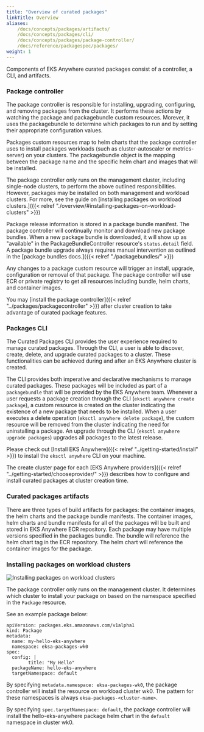 ```yaml
---
title: "Overview of curated packages"
linkTitle: Overview
aliases:
    /docs/concepts/packages/artifacts/
    /docs/concepts/packages/cli/
    /docs/concepts/packages/package-controller/
    /docs/reference/packagespec/packages/
weight: 1
---
```


Components of EKS Anywhere curated packages consist of a controller, a CLI, and artifacts.

### Package controller
The package controller is responsible for installing, upgrading, configuring, and removing packages from the cluster. It performs these actions by watching the package and packagebundle custom resources. Morever, it uses the packagebundle to determine which packages to run and by setting their appropriate configuration values.

Packages custom resources map to helm charts that the package controller uses to install packages workloads (such as cluster-autoscaler or metrics-server) on your clusters. The packagebundle object is the mapping between the package name and the specific helm chart and images that will be installed.

The package controller only runs on the management cluster, including single-node clusters, to perform the above outlined responsibilities. However, packages may be installed on both management and workload clusters. For more, see the guide on [installing packages on workload clusters.]({{< relref "./overview/#installing-packages-on-workload-clusters" >}})

Package release information is stored in a package bundle manifest. The package controller will continually monitor and download new package bundles. When a new package bundle is downloaded, it will show up as "available" in the PackageBundleController resource's `status.detail` field. A package bundle upgrade always requires manual intervention as outlined in the [package bundles docs.]({{< relref "./packagebundles/" >}})

Any changes to a package custom resource will trigger an install, upgrade, configuration or removal of that package. The package controller will use ECR or private registry to get all resources including bundle, helm charts, and container images.

You may [install the package controller]({{< relref "../packages/packagecontroller" >}}) after cluster creation to take advantage of curated package features.

### Packages CLI
The Curated Packages CLI provides the user experience required to manage curated packages.
Through the CLI, a user is able to discover, create, delete, and upgrade curated packages to a cluster.
These functionalities can be achieved during and after an EKS Anywhere cluster is created.

The CLI provides both imperative and declarative mechanisms to manage curated packages. These 
packages will be included as part of a `packagebundle` that will be provided by the EKS Anywhere team.
Whenever a user requests a package creation through the CLI (`eksctl anywhere create package`), a custom resource is created on the cluster
indicating the existence of a new package that needs to be installed. When a user executes a delete operation (`eksctl anywhere delete package`),
the custom resource will be removed from the cluster indicating the need for uninstalling a package. 
An upgrade through the CLI (`eksctl anywhere upgrade packages`) upgrades all packages to the latest release.

Please check out [Install EKS Anywhere]({{< relref "../getting-started/install" >}}) to install the `eksctl anywhere` CLI on your machine.

The create cluster page for each [EKS Anywhere providers]({{< relref "../getting-started/chooseprovider/" >}}) describes how to configure and install curated packages at cluster creation time.

### Curated packages artifacts
There are three types of build artifacts for packages: the container images, the helm charts and the package bundle manifests. The container images, helm charts and bundle manifests for all of the packages will be built and stored in EKS Anywhere ECR repository. Each package may have multiple versions specified in the packages bundle. The bundle will reference the helm chart tag in the ECR repository. The helm chart will reference the container images for the package.


### Installing packages on workload clusters

![Installing packages on workload clusters](/images/packages-controller-workload-cluster.svg)

The package controller only runs on the management cluster. It determines which cluster to install your package on based on the namespace specified in the `Package` resource.

See an example package below:
```
apiVersion: packages.eks.amazonaws.com/v1alpha1
kind: Package
metadata:
  name: my-hello-eks-anywhere
  namespace: eksa-packages-wk0
spec:
  config: |
        title: "My Hello"
  packageName: hello-eks-anywhere
  targetNamespace: default
```

By specifying `metadata.namespace: eksa-packages-wk0`, the package controller will install the resource on workload cluster wk0.
The pattern for these namespaces is always `eksa-packages-<cluster-name>`.

By specifying `spec.targetNamespace: default`, the package controller will install the hello-eks-anywhere package helm chart in the `default` namespace in cluster wk0.
